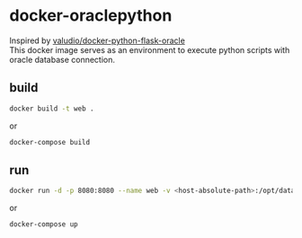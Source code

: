 # docker-oraclepython
Inspired by [valudio/docker-python-flask-oracle](https://github.com/valudio/docker-python-flask-oracle)  
This docker image serves as an environment to execute python scripts with oracle database connection.

## build
```bash
docker build -t web .
```
or
```bash
docker-compose build
```

## run
```bash
docker run -d -p 8080:8080 --name web -v <host-absolute-path>:/opt/data/api web
```
or
```bash
docker-compose up
```


